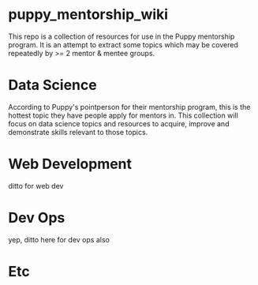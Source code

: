 # puppy_mentorship_wiki
This repo is a collection of resources for use in the Puppy mentorship program.
It is an attempt to extract some topics which may be covered repeatedly by >= 2
mentor & mentee groups.  

# Data Science
According to Puppy's pointperson for their mentorship program, this is the hottest topic
they have people apply for mentors in.
This collection will focus on data science topics and resources to acquire, improve and 
demonstrate skills relevant to those topics.

# Web Development
ditto for web dev

# Dev Ops
yep, ditto here for dev ops also

# Etc


